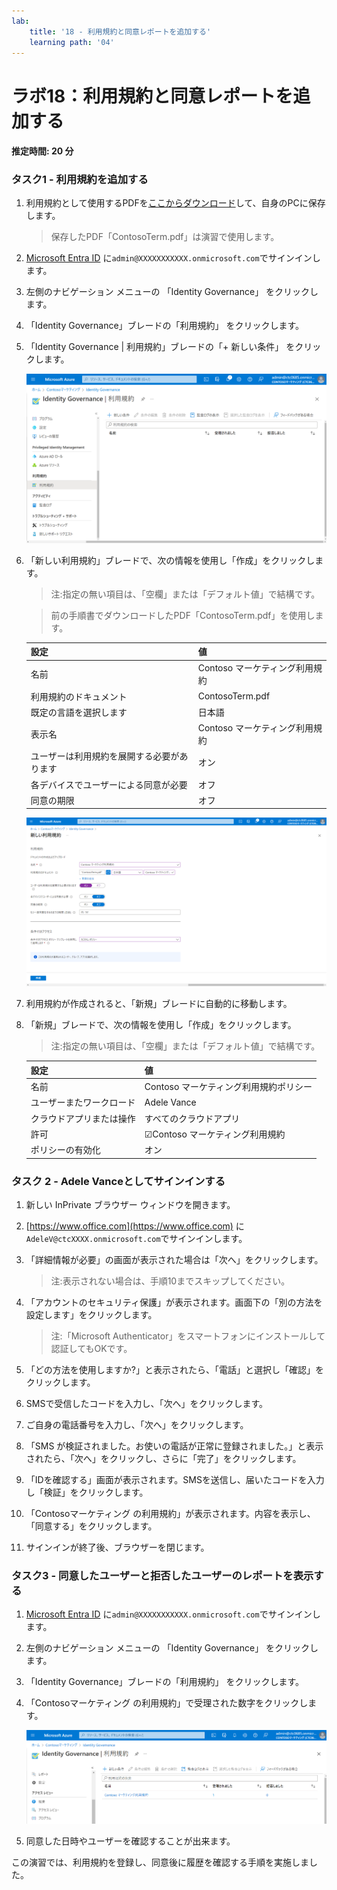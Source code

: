 ```yaml
---
lab:
    title: '18 - 利用規約と同意レポートを追加する'
    learning path: '04'
---
```


# ラボ18：利用規約と同意レポートを追加する 

#### 推定時間: 20 分

### タスク1 - 利用規約を追加する

1. 利用規約として使用するPDFを[ここからダウンロード](https://ctctedu.blob.core.windows.net/sc-300-lab/ContosoTerm.pdf)して、自身のPCに保存します。

   > 保存したPDF「ContosoTerm.pdf」は演習で使用します。

1. [Microsoft Entra ID]( https://portal.azure.com/#blade/Microsoft_AAD_IAM/ActiveDirectoryMenuBlade/Overview) に`admin@XXXXXXXXXXX.onmicrosoft.com`でサインインします。

1. 左側のナビゲーション メニューの 「Identity Governance」 をクリックします。

1. 「Identity  Governance」ブレードの「利用規約」 をクリックします。

1. 「Identity Governance | 利用規約」ブレードの「+ 新しい条件」 をクリックします。

   ![「新規の利用規約」が強調された「利用規約」ページが表示されている画面イメージ](./media/lp4-mod1-new-terms-of-use.png)

1. 「新しい利用規約」ブレードで、次の情報を使用し「作成」をクリックします。

   > 注:指定の無い項目は、「空欄」または「デフォルト値」で結構です。

   > 前の手順書でダウンロードしたPDF「ContosoTerm.pdf」を使用します。

   | 設定                                       | 値                             |
   | :----------------------------------------- | ------------------------------ |
   | 名前                                       | Contoso マーケティング利用規約 |
   | 利用規約のドキュメント                     | ContosoTerm.pdf                |
   | 既定の言語を選択します                     | 日本語                         |
   | 表示名                                     | Contoso マーケティング利用規約 |
   | ユーザーは利用規約を展開する必要があります | オン                           |
   | 各デバイスでユーザーによる同意が必要       | オフ                           |
   | 同意の期限                                 | オフ                           |
   
   ![開始日、頻度、および期間を設定するための「期限切れの同意」設定](./media/lp4-mod1-new-terms-of-use-create.png)
   
1. 利用規約が作成されると、「新規」ブレードに自動的に移動します。

1. 「新規」ブレードで、次の情報を使用し「作成」をクリックします。

   > 注:指定の無い項目は、「空欄」または「デフォルト値」で結構です。

   | 設定                     | 値                                     |
   | :----------------------- | -------------------------------------- |
   | 名前                     | Contoso マーケティング利用規約ポリシー |
   | ユーザーまたワークロード | Adele Vance                            |
   | クラウドアプリまたは操作 | すべてのクラウドアプリ                 |
   | 許可                     | ☑Contoso マーケティング利用規約        |
   | ポリシーの有効化         | オン                                   |

   

### タスク 2 - Adele Vanceとしてサインインする

1. 新しい InPrivate ブラウザー ウィンドウを開きます。

2. [https://www.office.com](https://www.office.com) に`AdeleV@ctcXXXX.onmicrosoft.com`でサインインします。

3. 「詳細情報が必要」の画面が表示された場合は「次へ」をクリックします。

   > 注:表示されない場合は、手順10までスキップしてください。

4. 「アカウントのセキュリティ保護」が表示されます。画面下の「別の方法を設定します」をクリックします。

   >注:「Microsoft Authenticator」をスマートフォンにインストールして認証してもOKです。

5. 「どの方法を使用しますか?」と表示されたら、「電話」と選択し「確認」をクリックします。

6. SMSで受信したコードを入力し、「次へ」をクリックします。

7. ご自身の電話番号を入力し、「次へ」をクリックします。

8. 「SMS が検証されました。お使いの電話が正常に登録されました。」と表示されたら、「次へ」をクリックし、さらに「完了」をクリックします。

9. 「IDを確認する」画面が表示されます。SMSを送信し、届いたコードを入力し「検証」をクリックします。

10. 「Contosoマーケティング の利用規約」が表示されます。内容を表示し、「同意する」をクリックします。

11. サインインが終了後、ブラウザーを閉じます。

    

### タスク3 - 同意したユーザーと拒否したユーザーのレポートを表示する

1. [Microsoft Entra ID]( https://portal.azure.com/#blade/Microsoft_AAD_IAM/ActiveDirectoryMenuBlade/Overview) に`admin@XXXXXXXXXXX.onmicrosoft.com`でサインインします。

1. 左側のナビゲーション メニューの 「Identity Governance」 をクリックします。

1. 「Identity  Governance」ブレードの「利用規約」 をクリックします。

1. 「Contosoマーケティング の利用規約」で受理された数字をクリックします。

   ![「同意」と「拒否」の列が強調表示された利用規約が表示されている画面イメージ](./media/lp4-mod1-terms-of-use-accept-decline.png)

1. 同意した日時やユーザーを確認することが出来ます。



この演習では、利用規約を登録し、同意後に履歴を確認する手順を実施しました。
